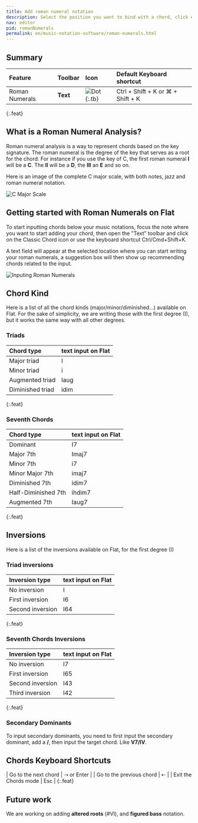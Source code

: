 ```yaml
---
title: Add roman numeral notation
description: Select the position you want to bind with a chord, click on the Roman Numeral button, and just type it.
nav: editor
pid: romanNumerals
permalink: en/music-notation-software/roman-numerals.html
---
```


## Summary

| Feature | Toolbar | Icon | Default Keyboard shortcut |
|:--------|:--------|:-----|:------------------|
| Roman Numerals | **Text** | ![Dot](https://prod.flat-cdn.com/img/icons/editorActions/classicChord.svg){:.tb} | <span class="kbs-multi"><span class="kb-container"><span class="kb">Ctrl</span> + <span class="kb">Shift</span> + <span class="kb">K</span></span> or <span class="kb-container"><span class="kb">⌘</span> + <span class="kb">Shift</span> + <span class="kb">K</span></span></span>
{:.feat}

## What is a Roman Numeral Analysis?

Roman numeral analysis is a way to represent chords based on the key signature. The roman numeral is the degree of the key that serves as a root for the chord. 
For instance if you use the key of C, the first roman numeral **I** will be a **C**. The **II** will be a **D**, the **III** an **E** and so on. 

Here is an image of the complete C major scale, with both notes, jazz and roman numeral notation. 

![C Major Scale](/help/assets/img/editor/roman-numerals-c-major.png)

## Getting started with Roman Numerals on Flat

To start inputting chords below your music notations, focus the note where you want to start adding your chord, then open the "Text" toolbar and click on the Classic Chord icon or use the keyboard shortcut Ctrl/Cmd+Shift+K.

A text field will appear at the selected location where you can start writing your roman numerals, a suggestion box will then show up recommending chords related to the input.

![Inputing Roman Numerals](/help/assets/img/editor/roman-numeral-edition.gif)

## Chord Kind

Here is a list of all the chord kinds (major/minor/diminished...) available on Flat. 
For the sake of simplicity, we are writing those with the first degree (I), but it works the same way with all other degrees. 

### Triads

| Chord type       | text input on Flat |
|:-----------------|:-------------------|
| Major triad      | I                  |
| Minor triad      | i                  |
| Augmented triad  | Iaug               |
| Diminished triad | idim               |
{:.feat}

### Seventh Chords

| Chord type            | text input on Flat    |
|:----------------------|:----------------------|
| Dominant              | I7                    |
| Major 7th             | Imaj7                 |
| Minor 7th             | i7                    |
| Minor Major 7th       | imaj7                 |
| Diminished 7th        | idim7                 |
| Half-Diminished 7th   | ihdim7                |
| Augmented 7th         | Iaug7                 |
{:.feat}

## Inversions

Here is a list of the inversions available on Flat, for the first degree (I)

### Triad inversions

| Inversion type    | text input on Flat    |
|:------------------|:----------------------|
| No inversion      | I                     |
| First inversion   | I6                    |
| Second inversion  | I64                   |
{:.feat}

### Seventh Chords Inversions

| Inversion type    | text input on Flat    |
|:------------------|:----------------------|
| No inversion      | I7                    |
| First inversion   | I65                   |
| Second inversion  | I43                   |
| Third inversion   | I42                   |
{:.feat}

### Secondary Dominants

To input secondary dominants, you need to first input the secondary dominant, add a **/**, then input the target chord. Like **V7/IV**. 

## Chords Keyboard Shortcuts

| Go to the next chord | <span class="kbs-multi"><span class="kb-container"><span class="kb-container"><span class="kb">⇢</span></span> or <span class="kb-container"><span class="kb">Enter</span></span></span> |
| Go to the previous chord | <span class="kb-container"><span class="kb">⇠</span></span> |
| Exit the Chords mode | <span class="kb-container"><span class="kb">Esc</span></span> |
{:.feat}

## Future work

We are working on adding **altered roots** (#VI), and **figured bass** notation. 
